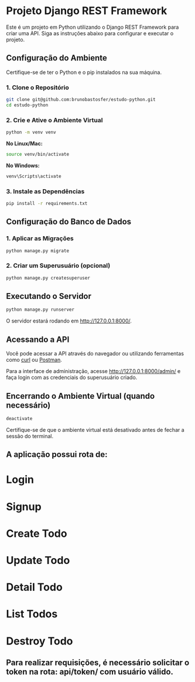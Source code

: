 # Projeto Django REST Framework

Este é um projeto em Python utilizando o Django REST Framework para criar uma API. Siga as instruções abaixo para configurar e executar o projeto.

## Configuração do Ambiente

Certifique-se de ter o Python e o pip instalados na sua máquina.

### 1. Clone o Repositório

```bash
git clone git@github.com:brunobastosfer/estudo-python.git
cd estudo-python
```

### 2. Crie e Ative o Ambiente Virtual

```bash
python -m venv venv
```

**No Linux/Mac:**
```bash
source venv/bin/activate
```

**No Windows:**
```bash
venv\Scripts\activate
```

### 3. Instale as Dependências

```bash
pip install -r requirements.txt
```

## Configuração do Banco de Dados

### 1. Aplicar as Migrações

```bash
python manage.py migrate
```

### 2. Criar um Superusuário (opcional)

```bash
python manage.py createsuperuser
```

## Executando o Servidor

```bash
python manage.py runserver
```

O servidor estará rodando em http://127.0.0.1:8000/.

## Acessando a API

Você pode acessar a API através do navegador ou utilizando ferramentas como [curl](https://curl.se/) ou [Postman](https://www.postman.com/).

Para a interface de administração, acesse http://127.0.0.1:8000/admin/ e faça login com as credenciais do superusuário criado.

## Encerrando o Ambiente Virtual (quando necessário)

```bash
deactivate
```

Certifique-se de que o ambiente virtual está desativado antes de fechar a sessão do terminal.

## A aplicação possui rota de:

# Login
# Signup
# Create Todo
# Update Todo
# Detail Todo
# List Todos
# Destroy Todo

## Para realizar requisições, é necessário solicitar o token na rota: api/token/ com usuário válido.
